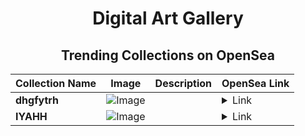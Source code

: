 <div align="center">

# Digital Art Gallery

## Trending Collections on OpenSea

| Collection Name                       | Image                                                                                     | Description                       | OpenSea Link                                                                                          |
|---------------------------------------|-------------------------------------------------------------------------------------------|-----------------------------------|--------------------------------------------------------------------------------------------------------|
| **dhgfytrh** | ![Image](https://i.seadn.io/s/raw/files/d7c7c4d66c27bfac09cde21adc45838e.jpg?w=500&auto=format?w=200&auto=format) |  | <details><summary>Link</summary>[dhgfytrh](https://opensea.io/collection/dhgfytrh)</details> |
| **IYAHH** | ![Image](https://i.seadn.io/s/raw/files/b9ff8e2f4ffc6de57fe42778fc58be2a.png?w=500&auto=format?w=200&auto=format) |  | <details><summary>Link</summary>[IYAHH](https://opensea.io/collection/iyahh)</details> |

</div>
